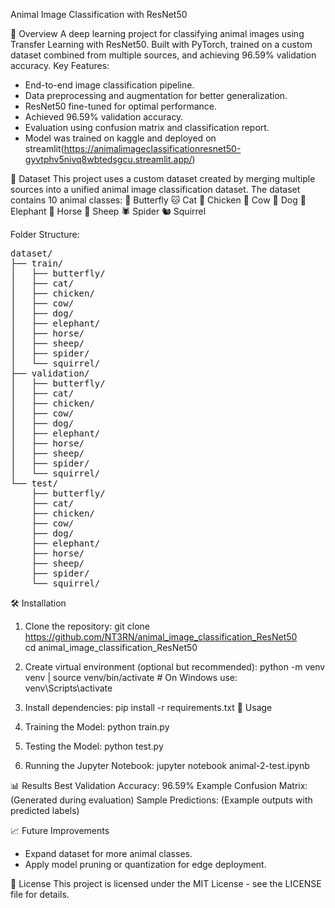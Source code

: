 Animal Image Classification with ResNet50

📌 Overview
A deep learning project for classifying animal images using Transfer Learning with ResNet50. Built with PyTorch, trained on a custom dataset combined from multiple sources, and achieving 96.59% validation accuracy.
Key Features:
- End-to-end image classification pipeline.
- Data preprocessing and augmentation for better generalization.
- ResNet50 fine-tuned for optimal performance.
- Achieved 96.59% validation accuracy.
- Evaluation using confusion matrix and classification report.
- Model was trained on kaggle and deployed on streamlit(https://animalimageclassificationresnet50-gyvtphv5nivq8wbtedsgcu.streamlit.app/)

📂 Dataset
This project uses a custom dataset created by merging multiple sources into a unified animal image classification dataset. The dataset contains 10 animal classes:
🦋 Butterfly
🐱 Cat
🐔 Chicken
🐄 Cow
🐶 Dog
🐘 Elephant
🐎 Horse
🐑 Sheep
🕷 Spider
🐿 Squirrel

Folder Structure:
<pre>dataset/
├── train/
│   ├── butterfly/
│   ├── cat/
│   ├── chicken/
│   ├── cow/
│   ├── dog/
│   ├── elephant/
│   ├── horse/
│   ├── sheep/
│   ├── spider/
│   └── squirrel/
├── validation/
│   ├── butterfly/
│   ├── cat/
│   ├── chicken/
│   ├── cow/
│   ├── dog/
│   ├── elephant/
│   ├── horse/
│   ├── sheep/
│   ├── spider/
│   └── squirrel/
└── test/
    ├── butterfly/
    ├── cat/
    ├── chicken/
    ├── cow/
    ├── dog/
    ├── elephant/
    ├── horse/
    ├── sheep/
    ├── spider/
    └── squirrel/ </pre>

🛠️ Installation
1. Clone the repository:
   git clone https://github.com/NT3RN/animal_image_classification_ResNet50        
   cd animal_image_classification_ResNet50

3. Create virtual environment (optional but recommended):
   python -m venv venv |
   source venv/bin/activate   # On Windows use: venv\Scripts\activate

4. Install dependencies:
   pip install -r requirements.txt
🚀 Usage
1. Training the Model:
    python train.py

2. Testing the Model:
    python test.py

3. Running the Jupyter Notebook:
    jupyter notebook animal-2-test.ipynb

📊 Results
Best Validation Accuracy: 96.59%
Example Confusion Matrix: (Generated during evaluation)
Sample Predictions: (Example outputs with predicted labels)

📈 Future Improvements
- Expand dataset for more animal classes.
- Apply model pruning or quantization for edge deployment.

📜 License
This project is licensed under the MIT License - see the LICENSE file for details.
